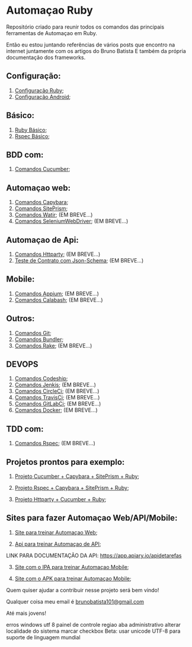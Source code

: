 # Automaçao Ruby
Repositório criado para reunir todos os comandos das principais ferramentas de Automaçao em Ruby.

Então eu estou juntando referências de vários posts que encontro na internet juntamente com os artigos do Bruno Batista
E também da própria documentação dos frameworks.

## Configuração:

1. [Configuração Ruby](https://github.com/amaxsilva/Automaçao_Ruby/blob/master/tests/ConfiguracaoRuby/configuracao_ruby.md);
3. [Configuração Android](https://github.com/amaxsilva/Automaçao_Ruby/blob/master/tests/ConfiguracaoAndroid/configuracao_android.md);

## Básico:

1. [Ruby Básico](https://github.com/amaxsilva/Automaçao_Ruby/blob/master/tests/Ruby/comandos_ruby.md);
2. [Rspec Básico](https://github.com/amaxsilva/Automaçao_Ruby/blob/master/tests/Rspec/comandos_rspec.md);

## BDD com:

1. [Comandos Cucumber](https://github.com/amaxsilva/Automaçao_Ruby/blob/master/tests/Cucumber/comandos_cucumber.md);

## Automaçao web:

1. [Comandos Capybara](https://github.com/amaxsilva/Automaçao_Ruby/blob/master/tests/Capybara/comandos_capybara.md);
2. [Comandos SitePrism](https://github.com/amaxsilva/Automaçao_Ruby/blob/master/tests/SitePrism/comandos_siteprism.md);
3. [Comandos Watir](https://github.com/amaxsilva/Automaçao_Ruby/blob/master/tests/Watir/comandos_watir.md); (EM BREVE...)
4. [Comandos SeleniumWebDriver](https://github.com/amaxsilva/Automaçao_Ruby/blob/master/tests/SeleniumWebdriver/comandos_selenium_webdriver.md); (EM BREVE...)

## Automaçao de Api:

1. [Comandos Httparty](https://github.com/amaxsilva/Automaçao_Ruby/blob/master/tests/Httparty/comandos_httparty.md); (EM BREVE...)
2. [Teste de Contrato com Json-Schema](https://github.com/amaxsilva/Automaçao_Ruby/blob/master/tests/JsonSchema/comandos_json_schema.md); (EM BREVE...)

## Mobile:

1. [Comandos Appium](https://github.com/amaxsilva/Automaçao_Ruby/blob/master/tests/Appium/comandos_appium.md); (EM BREVE...)
2. [Comandos Calabash](https://github.com/amaxsilva/Automaçao_Ruby/blob/master/tests/Calabash/comandos_calabash.md); (EM BREVE...)

## Outros:

1. [Comandos Git](https://github.com/amaxsilva/Automaçao_Ruby/blob/master/tests/%20Git/comandos_git.md);
2. [Comandos Bundler](https://github.com/amaxsilva/Automaçao_Ruby/blob/master/tests/Bundler/01-introducao_bundler.md);
3. [Comandos Rake](https://github.com/amaxsilva/Automaçao_Ruby/blob/master/tests/Rake/comandos_rake.md); (EM BREVE...)

## DEVOPS

1. [Comandos Codeship](https://github.com/amaxsilva/Automaçao_Ruby/blob/master/tests/Codeship/comandos_codeship.md);
2. [Comandos Jenkis](https://github.com/amaxsilva/Automaçao_Ruby/blob/master/tests/Jenkins/comandos_jenkins.md); (EM BREVE...)
3. [Comandos CircleCi](https://github.com/amaxsilva/Automaçao_Ruby/blob/master/tests/CircleCi/comandos_circleci.md); (EM BREVE...)
4. [Comandos TravisCi](https://github.com/amaxsilva/Automaçao_Ruby/blob/master/tests/Travisci/comandos_travis.md); (EM BREVE...)
5. [Comandos GitLabCi](https://github.com/amaxsilva/Automaçao_Ruby/blob/master/tests/Gitlabci/comandos_gitlabci.md); (EM BREVE...)
6. [Comandos Docker](https://github.com/amaxsilva/Automaçao_Ruby/blob/master/tests/Docker/comandos_docker.md); (EM BREVE...)

## TDD com:
1. [Comandos Rspec](https://github.com/amaxsilva/Automaçao_Ruby/blob/master/tests/Rspec/comandos_rspec.md); (EM BREVE...)

## Projetos prontos para exemplo:

1. [Projeto Cucumber + Capybara + SitePrism + Ruby](https://github.com/amaxsilva/capybara_cucumber);

2. [Projeto Rspec + Capybara + SitePrism + Ruby](https://github.com/amaxsilva/capybara_rspec);

3. [Projeto Httparty + Cucumber + Ruby](https://github.com/amaxsilva/test_api_httparty_cucumber);

## Sites para fazer Automaçao Web/API/Mobile:

1. [Site para treinar Automaçao Web](https://automacaocombatista.herokuapp.com/);

2. [Api para treinar Automaçao de API](https://automacaocombatista.herokuapp.com/);

LINK PARA DOCUMENTAÇÃO DA API: https://app.apiary.io/apidetarefas

3. [Site com o IPA para treinar Automaçao Mobile](https://iosninja.io/ipa-library);

4. [Site com o APK para treinar Automaçao Mobile](https://apkpure.com/br/app);

Quem quiser ajudar a contribuir nesse projeto será bem vindo!

Qualquer coisa meu email é brunobatista101@gmail.com

Até mais jovens!


erros windows utf 8
painel de controle
regiao
aba administrativo
alterar localidade do sistema
marcar checkbox Beta: usar unicode UTF-8 para suporte de linguagem mundial
